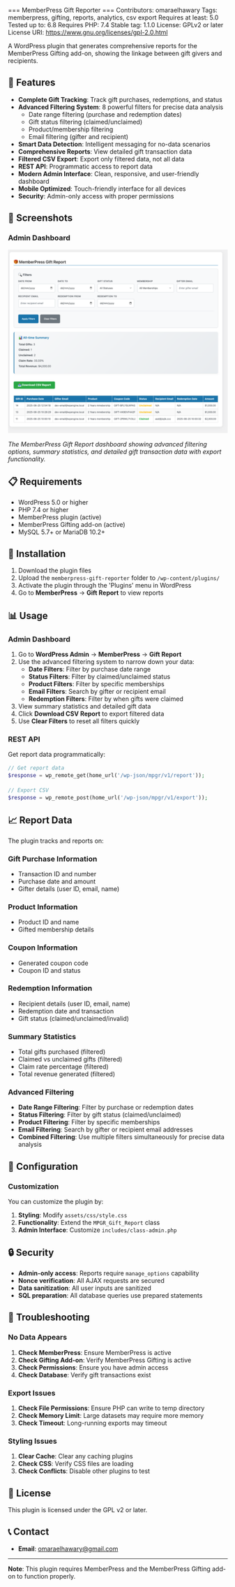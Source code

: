 === MemberPress Gift Reporter ===
Contributors: omaraelhawary
Tags: memberpress, gifting, reports, analytics, csv export
Requires at least: 5.0
Tested up to: 6.8
Requires PHP: 7.4
Stable tag: 1.1.0
License: GPLv2 or later
License URI: https://www.gnu.org/licenses/gpl-2.0.html

A WordPress plugin that generates comprehensive reports for the MemberPress Gifting add-on, showing the linkage between gift givers and recipients.

## 🎁 Features

- **Complete Gift Tracking**: Track gift purchases, redemptions, and status
- **Advanced Filtering System**: 8 powerful filters for precise data analysis
  - Date range filtering (purchase and redemption dates)
  - Gift status filtering (claimed/unclaimed)
  - Product/membership filtering
  - Email filtering (gifter and recipient)
- **Smart Data Detection**: Intelligent messaging for no-data scenarios
- **Comprehensive Reports**: View detailed gift transaction data
- **Filtered CSV Export**: Export only filtered data, not all data
- **REST API**: Programmatic access to report data
- **Modern Admin Interface**: Clean, responsive, and user-friendly dashboard
- **Mobile Optimized**: Touch-friendly interface for all devices
- **Security**: Admin-only access with proper permissions

## 📸 Screenshots

### Admin Dashboard
![MemberPress Gift Report Dashboard](screenshots/dashboard.png)

*The MemberPress Gift Report dashboard showing advanced filtering options, summary statistics, and detailed gift transaction data with export functionality.*

## 📋 Requirements

- WordPress 5.0 or higher
- PHP 7.4 or higher
- MemberPress plugin (active)
- MemberPress Gifting add-on (active)
- MySQL 5.7+ or MariaDB 10.2+

## 🚀 Installation

1. Download the plugin files
2. Upload the `memberpress-gift-reporter` folder to `/wp-content/plugins/`
3. Activate the plugin through the 'Plugins' menu in WordPress
4. Go to **MemberPress** → **Gift Report** to view reports

## 📊 Usage

### Admin Dashboard

1. Go to **WordPress Admin** → **MemberPress** → **Gift Report**
2. Use the advanced filtering system to narrow down your data:
   - **Date Filters**: Filter by purchase date range
   - **Status Filters**: Filter by claimed/unclaimed status
   - **Product Filters**: Filter by specific memberships
   - **Email Filters**: Search by gifter or recipient email
   - **Redemption Filters**: Filter by when gifts were claimed
3. View summary statistics and detailed gift data
4. Click **Download CSV Report** to export filtered data
5. Use **Clear Filters** to reset all filters quickly

### REST API

Get report data programmatically:

```php
// Get report data
$response = wp_remote_get(home_url('/wp-json/mpgr/v1/report'));

// Export CSV
$response = wp_remote_post(home_url('/wp-json/mpgr/v1/export'));
```

## 📈 Report Data

The plugin tracks and reports on:

### Gift Purchase Information
- Transaction ID and number
- Purchase date and amount
- Gifter details (user ID, email, name)

### Product Information
- Product ID and name
- Gifted membership details

### Coupon Information
- Generated coupon code
- Coupon ID and status

### Redemption Information
- Recipient details (user ID, email, name)
- Redemption date and transaction
- Gift status (claimed/unclaimed/invalid)

### Summary Statistics
- Total gifts purchased (filtered)
- Claimed vs unclaimed gifts (filtered)
- Claim rate percentage (filtered)
- Total revenue generated (filtered)

### Advanced Filtering
- **Date Range Filtering**: Filter by purchase or redemption dates
- **Status Filtering**: Filter by gift status (claimed/unclaimed)
- **Product Filtering**: Filter by specific memberships
- **Email Filtering**: Search by gifter or recipient email addresses
- **Combined Filtering**: Use multiple filters simultaneously for precise data analysis

## 🔧 Configuration

### Customization

You can customize the plugin by:

1. **Styling**: Modify `assets/css/style.css`
2. **Functionality**: Extend the `MPGR_Gift_Report` class
3. **Admin Interface**: Customize `includes/class-admin.php`

## 🔒 Security

- **Admin-only access**: Reports require `manage_options` capability
- **Nonce verification**: All AJAX requests are secured
- **Data sanitization**: All user inputs are sanitized
- **SQL preparation**: All database queries use prepared statements

## 🐛 Troubleshooting

### No Data Appears

1. **Check MemberPress**: Ensure MemberPress is active
2. **Check Gifting Add-on**: Verify MemberPress Gifting is active
3. **Check Permissions**: Ensure you have admin access
4. **Check Database**: Verify gift transactions exist

### Export Issues

1. **Check File Permissions**: Ensure PHP can write to temp directory
2. **Check Memory Limit**: Large datasets may require more memory
3. **Check Timeout**: Long-running exports may timeout

### Styling Issues

1. **Clear Cache**: Clear any caching plugins
2. **Check CSS**: Verify CSS files are loading
3. **Check Conflicts**: Disable other plugins to test

## 📄 License

This plugin is licensed under the GPL v2 or later.

## 📞 Contact

- **Email**: omaraelhawary@gmail.com

---

**Note**: This plugin requires MemberPress and the MemberPress Gifting add-on to function properly.
